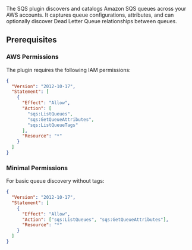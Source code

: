 The SQS plugin discovers and catalogs Amazon SQS queues across your AWS accounts. It captures queue configurations, attributes, and can optionally discover Dead Letter Queue relationships between queues.

## Prerequisites

### AWS Permissions

The plugin requires the following IAM permissions:

```json
{
  "Version": "2012-10-17",
  "Statement": [
    {
      "Effect": "Allow",
      "Action": [
        "sqs:ListQueues",
        "sqs:GetQueueAttributes",
        "sqs:ListQueueTags"
      ],
      "Resource": "*"
    }
  ]
}
```

### Minimal Permissions

For basic queue discovery without tags:

```json
{
  "Version": "2012-10-17",
  "Statement": [
    {
      "Effect": "Allow",
      "Action": ["sqs:ListQueues", "sqs:GetQueueAttributes"],
      "Resource": "*"
    }
  ]
}
```
